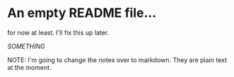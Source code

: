An empty README file...
=======================

for now at least.  I'll fix this up later.

*SOMETHING*

NOTE: I'm going to change the notes over to markdown. They are plain text at the moment.
